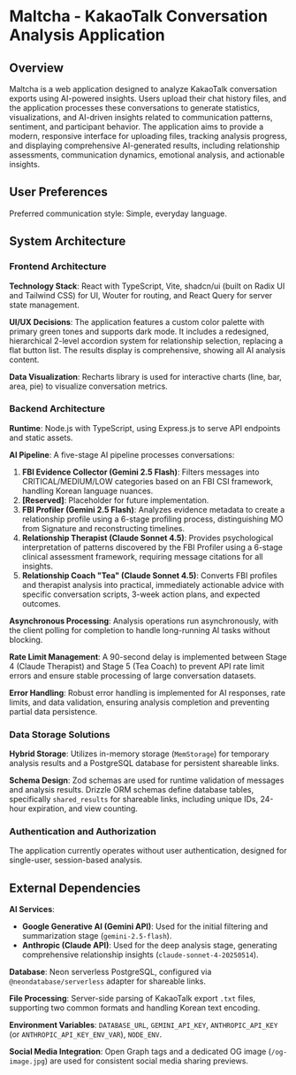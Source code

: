 # Maltcha - KakaoTalk Conversation Analysis Application

## Overview

Maltcha is a web application designed to analyze KakaoTalk conversation exports using AI-powered insights. Users upload their chat history files, and the application processes these conversations to generate statistics, visualizations, and AI-driven insights related to communication patterns, sentiment, and participant behavior. The application aims to provide a modern, responsive interface for uploading files, tracking analysis progress, and displaying comprehensive AI-generated results, including relationship assessments, communication dynamics, emotional analysis, and actionable insights.

## User Preferences

Preferred communication style: Simple, everyday language.

## System Architecture

### Frontend Architecture

**Technology Stack**: React with TypeScript, Vite, shadcn/ui (built on Radix UI and Tailwind CSS) for UI, Wouter for routing, and React Query for server state management.

**UI/UX Decisions**: The application features a custom color palette with primary green tones and supports dark mode. It includes a redesigned, hierarchical 2-level accordion system for relationship selection, replacing a flat button list. The results display is comprehensive, showing all AI analysis content.

**Data Visualization**: Recharts library is used for interactive charts (line, bar, area, pie) to visualize conversation metrics.

### Backend Architecture

**Runtime**: Node.js with TypeScript, using Express.js to serve API endpoints and static assets.

**AI Pipeline**: A five-stage AI pipeline processes conversations:
1.  **FBI Evidence Collector (Gemini 2.5 Flash)**: Filters messages into CRITICAL/MEDIUM/LOW categories based on an FBI CSI framework, handling Korean language nuances.
2.  **[Reserved]**: Placeholder for future implementation.
3.  **FBI Profiler (Gemini 2.5 Flash)**: Analyzes evidence metadata to create a relationship profile using a 6-stage profiling process, distinguishing MO from Signature and reconstructing timelines.
4.  **Relationship Therapist (Claude Sonnet 4.5)**: Provides psychological interpretation of patterns discovered by the FBI Profiler using a 6-stage clinical assessment framework, requiring message citations for all insights.
5.  **Relationship Coach "Tea" (Claude Sonnet 4.5)**: Converts FBI profiles and therapist analysis into practical, immediately actionable advice with specific conversation scripts, 3-week action plans, and expected outcomes.

**Asynchronous Processing**: Analysis operations run asynchronously, with the client polling for completion to handle long-running AI tasks without blocking.

**Rate Limit Management**: A 90-second delay is implemented between Stage 4 (Claude Therapist) and Stage 5 (Tea Coach) to prevent API rate limit errors and ensure stable processing of large conversation datasets.

**Error Handling**: Robust error handling is implemented for AI responses, rate limits, and data validation, ensuring analysis completion and preventing partial data persistence.

### Data Storage Solutions

**Hybrid Storage**: Utilizes in-memory storage (`MemStorage`) for temporary analysis results and a PostgreSQL database for persistent shareable links.

**Schema Design**: Zod schemas are used for runtime validation of messages and analysis results. Drizzle ORM schemas define database tables, specifically `shared_results` for shareable links, including unique IDs, 24-hour expiration, and view counting.

### Authentication and Authorization

The application currently operates without user authentication, designed for single-user, session-based analysis.

## External Dependencies

**AI Services**:
-   **Google Generative AI (Gemini API)**: Used for the initial filtering and summarization stage (`gemini-2.5-flash`).
-   **Anthropic (Claude API)**: Used for the deep analysis stage, generating comprehensive relationship insights (`claude-sonnet-4-20250514`).

**Database**: Neon serverless PostgreSQL, configured via `@neondatabase/serverless` adapter for shareable links.

**File Processing**: Server-side parsing of KakaoTalk export `.txt` files, supporting two common formats and handling Korean text encoding.

**Environment Variables**: `DATABASE_URL`, `GEMINI_API_KEY`, `ANTHROPIC_API_KEY` (or `ANTHROPIC_API_KEY_ENV_VAR`), `NODE_ENV`.

**Social Media Integration**: Open Graph tags and a dedicated OG image (`/og-image.jpg`) are used for consistent social media sharing previews.